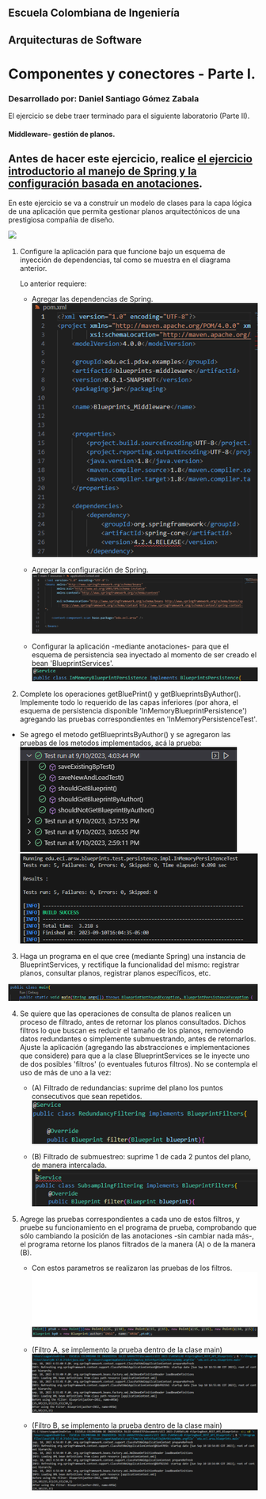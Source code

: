 ## Escuela Colombiana de Ingeniería

## Arquitecturas de Software

# Componentes y conectores - Parte I.

### __Desarrollado por: Daniel Santiago Gómez Zabala__

El ejercicio se debe traer terminado para el siguiente laboratorio (Parte II).

#### Middleware- gestión de planos.


## Antes de hacer este ejercicio, realice [el ejercicio introductorio al manejo de Spring y la configuración basada en anotaciones](https://github.com/ARSW-ECI/Spring_LightweightCont_Annotation-DI_Example).

En este ejercicio se va a construír un modelo de clases para la capa lógica de una aplicación que permita gestionar planos arquitectónicos de una prestigiosa compañia de diseño. 

![](img/ClassDiagram1.png)

1. Configure la aplicación para que funcione bajo un esquema de inyección de dependencias, tal como se muestra en el diagrama anterior.


	Lo anterior requiere:

	* Agregar las dependencias de Spring.
	![](img/dependencias%20spring.png)

	* Agregar la configuración de Spring.
	![](img/Configuracion%20spring.png)

	* Configurar la aplicación -mediante anotaciones- para que el esquema de persistencia sea inyectado al momento de ser creado el bean 'BlueprintServices'.
	![](img/Inyeccion.png)


2. Complete los operaciones getBluePrint() y getBlueprintsByAuthor(). Implemente todo lo requerido de las capas inferiores (por ahora, el esquema de persistencia disponible 'InMemoryBlueprintPersistence') agregando las pruebas correspondientes en 'InMemoryPersistenceTest'.

* Se agrego el metodo getBlueprintsByAuthor() y se agregaron las pruebas de los metodos implementados, acá la prueba:<br>
![](img/Pruebas_imbp.png)
![](img/Pruebas_mvn_imbp.png)

3. Haga un programa en el que cree (mediante Spring) una instancia de BlueprintServices, y rectifique la funcionalidad del mismo: registrar planos, consultar planos, registrar planos específicos, etc.

![](img/main.png)

4. Se quiere que las operaciones de consulta de planos realicen un proceso de filtrado, antes de retornar los planos consultados. Dichos filtros lo que buscan es reducir el tamaño de los planos, removiendo datos redundantes o simplemente submuestrando, antes de retornarlos. Ajuste la aplicación (agregando las abstracciones e implementaciones que considere) para que a la clase BlueprintServices se le inyecte uno de dos posibles 'filtros' (o eventuales futuros filtros). No se contempla el uso de más de uno a la vez:
	* (A) Filtrado de redundancias: suprime del plano los puntos consecutivos que sean repetidos.
	![](img/RedundancyClass.png)

	* (B) Filtrado de submuestreo: suprime 1 de cada 2 puntos del plano, de manera intercalada.
	![](img/SubsamplingClasss.png)

5. Agrege las pruebas correspondientes a cada uno de estos filtros, y pruebe su funcionamiento en el programa de prueba, comprobando que sólo cambiando la posición de las anotaciones -sin cambiar nada más-, el programa retorne los planos filtrados de la manera (A) o de la manera (B).<br>

	* Con estos parametros se realizaron las pruebas de los filtros.<br>
	![](img/parametrosprueba.png)

	* (Filtro A, se implemento la prueba dentro de la clase main)
	![](img/pruebasFiltros.png) 

	* (Filtro B, se implemento la prueba dentro de la clase main)
	![](img/pruebasFiltros2.png)
